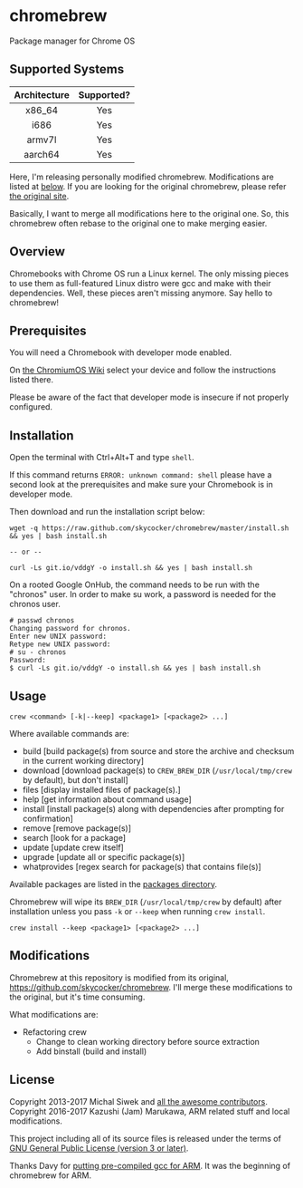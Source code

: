chromebrew
==========

Package manager for Chrome OS

Supported Systems
-----------------

| Architecture | Supported? |
|:---:|:---:|
| x86_64 | Yes |
| i686 | Yes |
| armv7l | Yes |
| aarch64 | Yes |

Here, I'm releasing personally modified chromebrew.  Modifications are listed at
[below](#modifications). If you are looking for the original chromebrew, please
refer [the original site](https://github.com/skycocker/chromebrew/).

Basically, I want to merge all modifications here to the original one.
So, this chromebrew often rebase to the original one to make merging
easier.

Overview
--------

Chromebooks with Chrome OS run a Linux kernel. The only missing pieces to use them as full-featured Linux distro were gcc and make with their dependencies. Well, these pieces aren't missing anymore. Say hello to chromebrew!

Prerequisites
-------------

You will need a Chromebook with developer mode enabled.

On [the ChromiumOS Wiki](https://www.chromium.org/chromium-os/developer-information-for-chrome-os-devices) select your device and follow the instructions listed there.

Please be aware of the fact that developer mode is insecure if not properly configured.

Installation
------------
Open the terminal with Ctrl+Alt+T and type `shell`.

If this command returns `ERROR: unknown command: shell` please have a second look at the prerequisites and make sure your Chromebook is in developer mode.

Then download and run the installation script below:

    wget -q https://raw.github.com/skycocker/chromebrew/master/install.sh && yes | bash install.sh

    -- or --

    curl -Ls git.io/vddgY -o install.sh && yes | bash install.sh

On a rooted Google OnHub, the command needs to be run with the "chronos" user. In order to make su work, a password is needed for the chronos user.

    # passwd chronos
    Changing password for chronos.
    Enter new UNIX password:
    Retype new UNIX password:
    # su - chronos
    Password:
    $ curl -Ls git.io/vddgY -o install.sh && yes | bash install.sh

Usage
-----

    crew <command> [-k|--keep] <package1> [<package2> ...]

Where available commands are:

  * build [build package(s) from source and store the archive and checksum in the current working directory]
  * download [download package(s) to `CREW_BREW_DIR` (`/usr/local/tmp/crew` by default), but don't install]
  * files [display installed files of package(s).]
  * help [get information about command usage]
  * install [install package(s) along with dependencies after prompting for confirmation]
  * remove [remove package(s)]
  * search [look for a package]
  * update [update crew itself]
  * upgrade [update all or specific package(s)]
  * whatprovides [regex search for package(s) that contains file(s)]

Available packages are listed in the [packages directory](https://github.com/jam7/chromebrew/tree/master/packages).

Chromebrew will wipe its `BREW_DIR` (`/usr/local/tmp/crew` by default) after installation unless you pass `-k` or `--keep` when running `crew install`.

    crew install --keep <package1> [<package2> ...]

Modifications
-------------

Chromebrew at this repository is modified from its original, https://github.com/skycocker/chromebrew.
I'll merge these modifications to the original, but it's time consuming.

What modifications are:

  * Refactoring crew
    * Change to clean working directory before source extraction
    * Add binstall (build and install)

License
-------

Copyright 2013-2017 Michal Siwek and [all the awesome contributors](https://github.com/skycocker/chromebrew/graphs/contributors).
Copyright 2016-2017 Kazushi (Jam) Marukawa, ARM related stuff and local modifications.

This project including all of its source files is released under the terms of [GNU General Public License (version 3 or later)](http://www.gnu.org/licenses/gpl.txt).

Thanks Davy for [putting pre-compiled gcc for ARM](http://davy.nyacom.net/cros-arm-dev.html).  It was the beginning of chromebrew for ARM.
